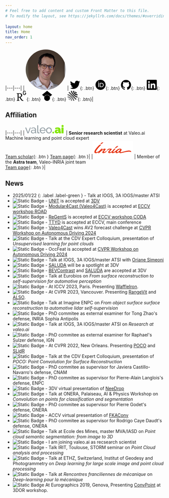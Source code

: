 ```yaml
---
# Feel free to add content and custom Front Matter to this file.
# To modify the layout, see https://jekyllrb.com/docs/themes/#overriding-theme-defaults

layout: home
title: Home
nav_order: 1
---
```


|---|---|
| <img style="border-radius: 50%" width="128" height="128" src="/images/profile.png" /> | [<img width="32" height="32" src="/images/svg_icons/twitter.svg" title="Twitter" />](https://twitter.com/alexandreboulch){: .btn}  [<img width="32" height="32" src="/images/svg_icons/orcid.svg" title="Orcid" />](https://orcid.org/0000-0002-4196-9665){: .btn} [<img width="32" height="32" src="/images/svg_icons/github.svg" title="Github" />](https://github.com/aboulch){: .btn} [<img width="32" height="32" src="/images/svg_icons/linkedin.svg" title="LinkedIn" />](https://fr.linkedin.com/in/alexandre-boulch-0464b71b){: .btn} [<img width="32" height="32" src="/images/svg_icons/researchgate.svg" title="ResearchGate" />](https://www.researchgate.net/scientific-contributions/Alexandre-Boulch-2008959436){: .btn} [<img width="32" height="32" src="/images/svg_icons/googlescholar.svg" title="Google Scholar" />](https://scholar.google.fr/citations?user=iJ3qFGAAAAAJ&hl=en){: .btn} [<img width="32" height="32" src="/images/svg_icons/hal.svg" title="HAL" />](https://cv.archives-ouvertes.fr/boulch-alexandre){: .btn}|

## Affiliation

|---|---|
|<img width="128" src="/images/valeoai_logo.png" /> | **Senior research scientist** at Valeo.ai<br/> Machine learning and point cloud expert<br/> [Team scholar](https://scholar.google.com/citations?user=eM4nZ1sAAAAJ){: .btn } [Team page](https://valeoai.github.io/blog/){: .btn }|
|<img width="128" src="/images/inria_logo.png"/>    | Member of the **Astra team**, Valeo-INRIA joint team<br/> [Team page](https://astra-vision.github.io/){: .btn }|


<!-- ## Publications highlights

|---|---|
|<img width="128" height="128" src="/images/publications/2024_CVPR_ScaLR/thumbnail.png" />| [Three Pillars improving Vision Foundation Model Distillation for Lidar](/publications/2024_cvpr_scalr)<br/> Computer Vision and Pattern Recognition (CVPR) 2024<br/> |
|<img width="128" height="128" src="/images/publications/2024_CVPR_WAD_OccFeat/thumbnail.png" />| [OccFeat: Self-supervised Occupancy Feature Prediction for Pretraining BEV Segmentation Networks](/publications/2024_WAD_OccFeat)<br/> CVPR Workshop on Autonomous Driving (WAD) 2024<br/> |
|<img width="128" height="128" src="/images/publications/2024_3DV_bevcontrast/thumbnail.png" />| [BEVContrast: Self-Supervision in BEV Space for Automotive Lidar Point Clouds](/publications/2024_3DV_bevcontrast)<br/> International Conference on 3D vision (3DV) 2024<br/> |
|<img width="128" height="128" src="/images/publications/2024_3DV_saluda/thumbnail.png" />| [SALUDA: Surface-based Automotive Lidar Unsupervised Domain Adaptation](/publications/2024_3DV_saluda)<br/> International Conference on 3D vision (3DV) 2024<br/> |
|<img width="128" height="128" src="/images/publication_thumbnails/2023_iccv_waffleiron.png" />| [Using a Waffle Iron for Automotive Point Cloud Semantic Segmentation](/publications/2023_iccv_waffleiron)<br/> International Conference on Computer Vision (ICCV) 2023<br/> |
|<img width="128" height="128" src="/images/publication_thumbnails/2023_cvpr_rangevit.png" />| [RangeViT: Towards Vision Transformers for 3D Semantic Segmentation in Autonomous Driving](/publications/2023_cvpr_rangevit)<br/> Computer Vision and Pattern Recognition (CVPR) 2023|
|<img width="128" height="128" src="/images/publication_thumbnails/2023_cvpr_also.png" />| [ALSO: Automotive Lidar Self-supervision by Occupancy estimation](/publications/2023_cvpr_also)<br/> Computer Vision and Pattern Recognition (CVPR) 2023|

[Here is a more complete list of publications](/publications) -->

## News

<!---
![Static Badge](https://img.shields.io/badge/2023%2F10-red) News
![Static Badge](https://img.shields.io/badge/2023%2F10-darkgreen) Talk
![Static Badge](https://img.shields.io/badge/2023%2F10-blue) Papers / Conferences
--->
<!---
- ![Static Badge](https://img.shields.io/badge/2025%2F01%2F22-darkgreen) - Talk at IOGS, 3A IOGS/master ATSI
--->
- 2025/01/22 {: .label .label-green } - Talk at IOGS, 3A IOGS/master ATSI
- ![Static Badge](https://img.shields.io/badge/2024%2F08%2F26-blue) - [UNIT](https://boulch.eu/publications/2025_3DV_UNIT) is accepted at [3DV](https://3dvconf.github.io/2025/)
- ![Static Badge](https://img.shields.io/badge/2024%2F08%2F26-blue) - [Modular4Cast (Valeo4Cast)](https://boulch.eu/publications/2024_WAD_valeo4cast) is accepted at [ECCV workshop ROAD](https://sites.google.com/view/road-eccv2024/home)
- ![Static Badge](https://img.shields.io/badge/2024%2F08%2F11-blue) - [ReGentS](https://boulch.eu/publications/2024_ECCVW_Regents) is accepted at [ECCV workshop CODA](https://coda-dataset.github.io/w-coda2024/)
- ![Static Badge](https://img.shields.io/badge/2024%2F07%2F01-blue) - [TTYD](https://boulch.eu/publications/2024_ECCV_TTYD) is accepted at ECCV, main conference
- ![Static Badge](https://img.shields.io/badge/2024%2F06%2F17-blue) - [Valeo4Cast](https://boulch.eu/publications/2024_WAD_valeo4cast) wins AV2 forecast challenge at [CVPR Workshop on Autonomous Driving 2024](https://cvpr2024.wad.vision/)
- ![Static Badge](https://img.shields.io/badge/2024%2F05%2F15-darkgreen) - Talk at the CDV Expert Colloquium, presentation of *Unsupervised learning for point clouds*
- ![Static Badge](https://img.shields.io/badge/2024%2F04%2F11-blue) - OccFeat is accepted at [CVPR Workshop on Autonomous Driving 2024](https://cvpr2024.wad.vision/)
- ![Static Badge](https://img.shields.io/badge/2024%2F01%2F24-darkgreen) - Talk at IOGS, 3A IOGS/master ATSI with [Oriane Simeoni](https://osimeoni.github.io/)
- ![Static Badge](https://img.shields.io/badge/2024%2F01%2F15-blue) - [SALUDA](https://boulch.eu/publications/2024_3DV_saluda) will be a spotlight at 3DV
- ![Static Badge](https://img.shields.io/badge/2023%2F10-blue) - [BEVContrast](https://boulch.eu/publications/2024_3DV_bevcontrast) and [SALUDA](https://boulch.eu/publications/2024_3DV_saluda) are accepted at 3DV
- ![Static Badge](https://img.shields.io/badge/2023%2F10%2F19-darkgreen) - Talk at Eurobios on *From surface reconstruction to self-supervision for automotive perception*
- ![Static Badge](https://img.shields.io/badge/2023%2F10%2F02_to_2023%2F10%2F06-blue) - At ICCV 2023, Paris. Presenting [WaffleIron](/publications/2023_iccv_waffleiron).
- ![Static Badge](https://img.shields.io/badge/2023%2F06%2F18_to_2023%2F06%2F22-blue) - At CVPR 2023, Vancouver. Presenting [RangeVit](/publications/2023_cvpr_rangevit) and [ALSO](/publications/2023_cvpr_also).
- ![Static Badge](https://img.shields.io/badge/2023%2F06%2F14-darkgreen) - Talk at Imagine ENPC on *From object surface surface reconstruction to automotive lidar self-supervision*
- ![Static Badge](https://img.shields.io/badge/2023%2F03%2F27-yellow) - PhD commitee as external examiner for Tong Zhao's defense, INRIA Sophia Antipolis
- ![Static Badge](https://img.shields.io/badge/2023%2F01%2F18-darkgreen) - Talk at IOGS, 3A IOGS/master ATSI on *Research at valeo.ai*
- ![Static Badge](https://img.shields.io/badge/2022%2F10%2F17-yellow) - PhD commitee as external examiner for Raphael's Sulzer defense, IGN
- ![Static Badge](https://img.shields.io/badge/2022%2F06%2F19_to_2022%2F06%2F24-blue) - At CVPR 2022, New Orleans. Presenting [POCO](/publications/2022_cvpr_poco) and [SLidR](/publications/2022_cvpr_slidr)
- ![Static Badge](https://img.shields.io/badge/2022%2F05%2F18-darkgreen) - Talk at the CDV Expert Colloquium, presentation of *POCO: Point Convolution for Surface Reconstruction*
- ![Static Badge](https://img.shields.io/badge/2022%2F03%2F23-yellow)  - PhD commitee as supervisor for Javiera Castillo-Navarro's defense, CNAM
- ![Static Badge](https://img.shields.io/badge/2021%2F12%2F14-yellow)  - PhD commitee as supervisor for Pierre-Alain Langlois's defense, ENPC
- ![Static Badge](https://img.shields.io/badge/2021%2F12%2F01_to_2021%2F12%2F03-blue) - 3DV virtual presentation of [NeeDrop](/publications/2021_3dv_needrop)
- ![Static Badge](https://img.shields.io/badge/2021%2F04%2F12-darkgreen) - Talk at ONERA, Palaiseau, AI & Physics Workshop on *Convolution on points for classification and segmentation*
- ![Static Badge](https://img.shields.io/badge/2021%2F01%2F22-yellow)  - PhD commitee as supervisor for Pierre Godet's defense, ONERA
- ![Static Badge](https://img.shields.io/badge/2020%2F11%2F30_to_2020%2F12%2F04-blue) - ACCV virtual presentation of [FKAConv](/publications/2020_accv_fkaconv)
- ![Static Badge](https://img.shields.io/badge/2020%2F11%2F06-yellow)  - PhD commitee as supervisor for Rodrigo Caye Daudt's defense, ONERA
- ![Static Badge](https://img.shields.io/badge/2020%2F03%2F05-darkgreen) - Talk at Ecole des Mines, master MVA/IASD on *Point cloud semantic segmentation: from image to 3D*
- ![Static Badge](https://img.shields.io/badge/2019%2F11%2F04-red) - I am joining valeo.ai as recsearch scientist
- ![Static Badge](https://img.shields.io/badge/2019%2F10%2F25-darkgreen) - Talk IRIT, Toulouse, STORM seminar on *Point Cloud analysis and processing*
- ![Static Badge](https://img.shields.io/badge/2019%2F09%2F27-darkgreen) - Talk at ETHZ, Switzerland, Institut of Geodesy and Photogrammetry on *Deep learning for large scale image and point cloud processing*
- ![Static Badge](https://img.shields.io/badge/2019%2F05%2F28-darkgreen) - Talk at *Rencontres franciliennes de mécanique* on *Deep-learning pour la mécanique*
- ![Static Badge](https://img.shields.io/badge/2019%2F05%2F05_to_2019%2F05%2F10-blue) At Eurographics 2019, Genova, Presenting [ConvPoint](/publications/2020_cag_convpoint) at 3DOR workshop.


